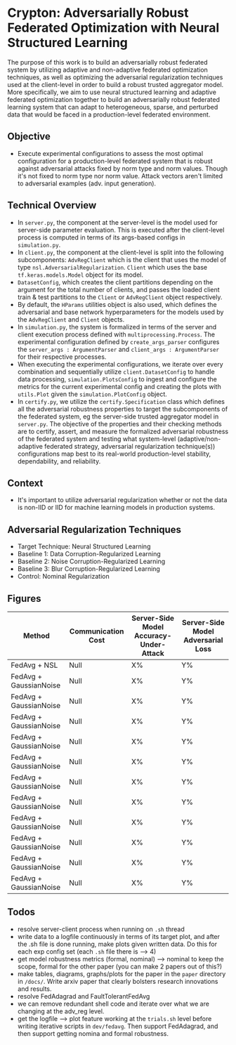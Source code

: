 # Crypton: Adversarially Robust Federated Optimization with Neural Structured Learning
The purpose of this work is to build an adversarially robust federated system by utilizing adaptive and non-adaptive federated optimization techniques, as well as optimizing the adversarial regularization techniques used at the client-level in order to build a robust trusted aggregator model. More specifically, we aim to use neural structured learning and adaptive federated optimization together to build an adversarially robust federated learning system that can adapt to heterogeneous, sparse, and perturbed data that would be faced in a production-level federated environment.

## Objective
- Execute experimental configurations to assess the most optimal configuration for a production-level federated system that is robust against adversarial attacks fixed by norm type and norm values. Though it's not fixed to norm type nor norm value. Attack vectors aren't limited to adversarial examples (adv. input generation).

## Technical Overview
- In `server.py`, the component at the server-level is the model used for server-side parameter evaluation. This is executed after the client-level process is computed in terms of its args-based configs in `simulation.py`.
- In `client.py`, the component at the client-level is split into the following subcomponents: `AdvRegClient` which is the client that uses the model of type `nsl.AdversarialRegularization`. `Client` which uses the base `tf.keras.models.Model` object for its model. 
- `DatasetConfig`, which creates the client partitions depending on the argument for the total number of clients, and passes the loaded client train & test partitions to the `Client` or `AdvRegClient` object respectively. 
- By default, the `HParams` utilities object is also used, which defines the adversarial and base network hyperparameters for the models used by the `AdvRegClient` and `Client` objects.
- In `simulation.py`, the system is formalized in terms of the server and client execution process defined with `multiprocessing.Process`. The experimental configuration defined by `create_args_parser` configures the `server_args : ArgumentParser` and `client_args : ArgumentParser` for their respective processes. 
- When executing the experimental configurations, we iterate over every combination and sequentially utilize `client.DatasetConfig` to handle data processing, `simulation.PlotsConfig` to ingest and configure the metrics for the current experimental config and creating the plots with `utils.Plot` given the `simulation.PlotConfig` object. 
- In `certify.py`, we utilize the `certify.Specification` class which defines all the adversarial robustness properties to target the subcomponents of the federated system, eg the server-side trusted aggregator model in `server.py`. The objective of the properties and their checking methods are to certify, assert, and measure the formalized adversarial robustness of the federated system and testing what system-level (adaptive/non-adaptive federated strategy, adversarial regularization technique(s)) configurations map best to its real-world production-level stability, dependability, and reliability.

## Context
- It's important to utilize adversarial regularization whether or not the data is non-IID or IID for machine learning models in production systems.

## Adversarial Regularization Techniques
- Target Technique: Neural Structured Learning
- Baseline 1: Data Corruption-Regularized Learning
- Baseline 2: Noise Corruption-Regularized Learning
- Baseline 3: Blur Corruption-Regularized Learning
- Control: Nominal Regularization

## Figures
 Method | Communication Cost     | Server-Side Model Accuracy-Under-Attack | Server-Side Model Adversarial Loss
| --- | ---| ---|---|
| FedAvg + NSL           | Null | X%                                |  Y%
| FedAvg + GaussianNoise | Null | X%                                |  Y%
| FedAvg + GaussianNoise | Null | X%                                |  Y%
| FedAvg + GaussianNoise | Null | X%                                |  Y%
| FedAvg + GaussianNoise | Null | X%                                |  Y%
| FedAvg + GaussianNoise | Null | X%                                |  Y%
| FedAvg + GaussianNoise | Null | X%                                |  Y%
| FedAvg + GaussianNoise | Null | X%                                |  Y%
| FedAvg + GaussianNoise | Null | X%                                |  Y%
| FedAvg + GaussianNoise | Null | X%                                |  Y%
| FedAvg + GaussianNoise | Null | X%                                |  Y%
| FedAvg + GaussianNoise | Null | X%                                |  Y%

## Todos
- resolve server-client process when running on `.sh` thread
- write data to a logfile continuously in terms of its target plot, and after the .sh file is done running, make plots given written data. Do this for each exp config set (each `.sh` file there is --> 4) 
- get model robustness metrics (formal, nominal) --> nominal to keep the scope, formal for the other paper (you can make 2 papers out of this?)
- make tables, diagrams, graphs/plots for the paper in the `paper` directory in `/docs/`. Write arxiv paper that clearly bolsters research innovations and results.
- resolve FedAdagrad and FaultTolerantFedAvg
- we can remove redundant shell code and iterate over what we are changing at the adv_reg level.
- get the logfile --> plot feature working at the `trials.sh` level before writing iterative scripts in `dev/fedavg`. Then support FedAdagrad, and then support getting nomina and formal robustness.

